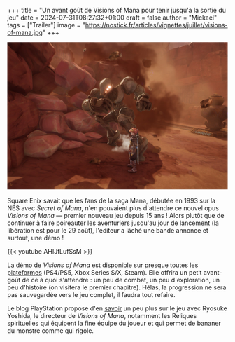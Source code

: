 +++
title = "Un avant goût de Visions of Mana pour tenir jusqu'à la sortie du jeu"
date = 2024-07-31T08:27:32+01:00
draft = false
author = "Mickael"
tags = ["Trailer"]
image = "https://nostick.fr/articles/vignettes/juillet/visions-of-mana.jpg"
+++

![Visions of Mana](visions-of-mana.jpg "Casser du caillou, nouvelle discipline olympique.")

Square Enix savait que les fans de la saga Mana, débutée en 1993 sur la NES avec *Secret of Mana*, n'en pouvaient plus d'attendre ce nouvel opus *Visions of Mana* — premier nouveau jeu depuis 15 ans ! Alors plutôt que de continuer à faire poireauter les aventuriers jusqu'au jour de lancement (la libération est pour le 29 août), l'éditeur a lâché une bande annonce et surtout, une démo !

{{< youtube AHIJtLufSsM >}} 

La démo de *Visions of Mana* est disponible sur presque toutes les [plateformes](https://mana.square-enix-games.com/fr) (PS4/PS5, Xbox Series S/X, Steam). Elle offrira un petit avant-goût de ce à quoi s'attendre : un peu de combat, un peu d'exploration, un peu d'histoire (on visitera le premier chapitre). Hélas, la progression ne sera pas sauvegardée vers le jeu complet, il faudra tout refaire.

Le blog PlayStation propose d'en [savoir](https://blog.fr.playstation.com/2024/07/29/visions-of-mana-nouveaux-details-sur-trois-reliques-spirituelles-plus-une-video-qui-plonge-en-profondeur-dans-le-jeu/) un peu plus sur le jeu avec Ryosuke Yoshida, le directeur de *Visions of Mana*, notamment les Reliques spirituelles qui équipent la fine équipe du joueur et qui permet de bananer du monstre comme qui rigole.